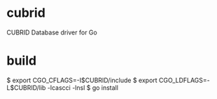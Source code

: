 cubrid
======

CUBRID Database driver for Go


build
=====
$ export CGO_CFLAGS=-I$CUBRID/include
$ export CGO_LDFLAGS=-L$CUBRID/lib -lcascci -lnsl
$ go install
